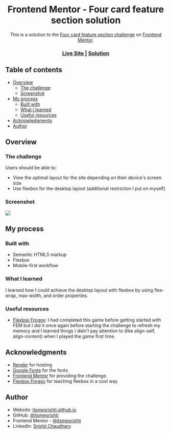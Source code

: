 <h1 align="center">Frontend Mentor - Four card feature section solution</h1>

<div align="center">This is a solution to the <a href="https://www.frontendmentor.io/challenges/four-card-feature-section-weK1eFYK">Four card feature section challenge</a> on <a href="https://www.frontendmentor.io">Frontend Mentor</a>.</div>

<div align="center">
  <h3>
    <a href="https://flexbox-layout-srishti.onrender.com/">
      Live Site
    </a>
    <span> | </span>
    <a href="https://github.com/itsmesrishti/fmresponsivelayouts/edit/main/four-card-feature-section-master">
      Solution
    </a>
  </h3>
</div>

## Table of contents

- [Overview](#overview)
  - [The challenge](#the-challenge)
  - [Screenshot](#screenshot)
- [My process](#my-process)
  - [Built with](#built-with)
  - [What I learned](#what-i-learned)
  - [Useful resources](#useful-resources)
- [Acknowledgments](#acknowledgments)
- [Author](#author)

## Overview

### The challenge

Users should be able to:

- View the optimal layout for the site depending on their device's screen size
- Use flexbox for the desktop layout (additional restriction I put on myself)

### Screenshot

![](./screenshot.jpg)


## My process

### Built with

- Semantic HTML5 markup
- Flexbox
- Mobile-first workflow


### What I learned

I learned how I could achieve the desktop layout with flexbox by using flex-wrap, max-width, and order properties.

### Useful resources

- [Flexbox Froggy](https://flexboxfroggy.com/): I had completed this game before getting started with FEM but I did it once again before starting the challenge to refresh my memory and I learned things I didn't pay attention to (like align-self, align-content) when I played the game first time.


## Acknowledgments

- [Render](https://render.com/) for hosting
- [Google Fonts](https://fonts.google.com/) for the fonts
- [Frontend Mentor](https://www.frontendmentor.io/) for providing the challenge.
- [Flexbox Froggy](https://flexboxfroggy.com/) for teaching flexbox in a cool way
  
## Author

- Website: [itsmesrishti.github.io](https://{itsmesrishti.github.io/})
- GitHub: [@itsmesrishti](https://{github.com/itsmesrishti})
- Frontend Mentor - [@itsmesrishti](https://www.frontendmentor.io/profile/itsmesrishti)
- LinkedIn: [Srishti Chaudhary](https://{https://www.linkedin.com/in/srishtichaudhary/})

